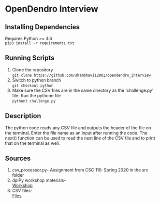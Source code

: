 # OpenDendro Interview

## Installing Dependencies
Requires Python >= 3.6
<br />`pip3 install -r requirements.txt`

## Running Scripts
1. Clone the repository
<br />`git clone https://github.com/shambhavi12001/opendendro_interview`
2. Switch to python branch
<br />`git checkout python`
3. Make sure the CSV files are in the same directory as the 'challenge.py'
   file. Run the pythone file
<br />`python3 challenge.py`

## Description
The python code reads any CSV file and outputs the header of the file on the
terminal. Enter the file name as an input after running the code. The next()
function can be used to read the next line of the CSV file and to print that on
the terminal as well.

## Sources
1. csv_processor.py- Assignment from CSC 110: Spring 2020 in the src folder
2. dpIPy workshop materials-<br />
[Workshop](https://opendendro.github.io/dplR-workshop/using-dplr.html)
3. CSV files-<br />
[Files](https://github.com/OpenDendro/dplPy/tree/main/tests/data)

